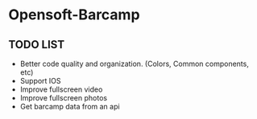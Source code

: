# Opensoft-Barcamp

## TODO LIST

* Better code quality and organization. (Colors, Common components, etc)
* Support IOS
* Improve fullscreen video
* Improve fullscreen photos
* Get barcamp data from an api